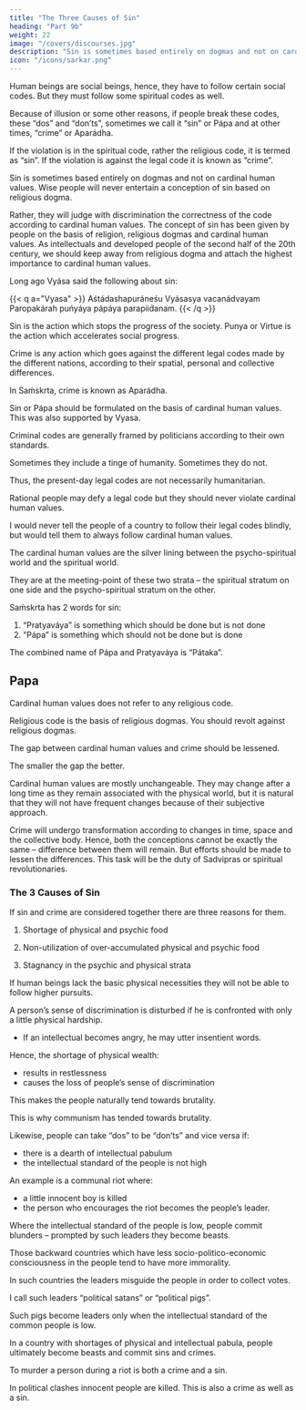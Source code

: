 ```yaml
---
title: "The Three Causes of Sin"
heading: "Part 9b"
weight: 22
image: "/covers/discourses.jpg"
description: "Sin is sometimes based entirely on dogmas and not on cardinal human values. Wise people will never entertain a conception of sin based on religious dogma"
icon: "/icons/sarkar.png"
---
```



Human beings are social beings, hence, they have to follow certain social codes. But they must follow some spiritual codes as well. 

Because of illusion or some other reasons, if people break these codes, these “dos” and “don’ts”, sometimes we call it “sin” or Pápa and at other times, “crime” or Aparádha. 

If the violation is in the spiritual code, rather the religious code, it is termed as “sin”. If the violation is against the legal code it is known as “crime”. 

Sin is sometimes based entirely on dogmas and not on cardinal human values. Wise people will never entertain a conception of sin based on religious dogma. 

Rather, they will judge with discrimination the correctness of the code according to cardinal human values. The concept of sin has been given by people on the basis of religion, religious dogmas and cardinal human values. As intellectuals and developed people of the second half of the 20th century, we should keep away from religious dogma and attach the highest importance to cardinal human values.

Long ago Vyása said the following about sin:

{{< q a="Vyasa" >}}
Aśtádashapuráneśu Vyásasya vacanádvayam
Paropakárah puńyáya pápáya parapiid́anam.
{{< /q >}}

Sin is the action which <!-- checks -->stops the progress of the society. Punya or Virtue is the action which accelerates social progress. 

Crime is any action which goes against the different legal codes made by the different nations, according to their spatial, personal and collective differences. 

In Saḿskrta, crime is known as Aparádha. 

Sin or Pápa should be formulated on the basis of cardinal human values. This was also supported by Vyasa.

Criminal codes are generally framed by politicians according to their own standards. 

Sometimes they include a tinge of humanity. Sometimes they do not. 

Thus, the present-day legal codes are not necessarily humanitarian. 

Rational people may defy a legal code but they should never violate cardinal human values. 

I would never tell the people of a country to follow their legal codes blindly, but would tell them to always follow cardinal human values. 

The cardinal human values are the silver lining between the psycho-spiritual world and the spiritual world. 

They are at the meeting-point of these two strata – the spiritual stratum on one side and the psycho-spiritual stratum on the other.

Saḿskrta has 2 words for sin:

1. “Pratyaváya” is something which should be done but is not done
2. “Pápa” is something which should not be done but is done

The combined name of Pápa and Pratyaváya is “Pátaka”. <!-- Here I will make use of the word Pápa because it is more popular. -->


## Papa

Cardinal human values does not refer to any religious code. 

Religious code is the basis of religious dogmas. You should revolt against religious dogmas.

<!-- , for that is based on . Again I repeat, why should the people of the second half of the 20th century follow religious dogmas? I advise you not to follow them but to . -->

The gap between cardinal human values and crime should be lessened. 

The smaller the gap the better. 

Cardinal human values are mostly unchangeable. They may change after a long time as they remain associated with the physical world, but it is natural that they will not have frequent changes because of their subjective approach. 

Crime will undergo transformation according to changes in time, space and the collective body. Hence, both the conceptions cannot be exactly the same – difference between them will remain. But efforts should be made to lessen the differences. This task will be the duty of Sadvipras or spiritual revolutionaries.

### The 3 Causes of Sin

If sin and crime are considered together there are three reasons for them. 

1. Shortage of physical and psychic food

2. Non-utilization of over-accumulated physical and psychic food

3. Stagnancy in the psychic and physical strata


<!-- Let us discuss the first cause. -->

If human beings lack the basic physical necessities they will not be able to follow higher pursuits.

A person’s sense of discrimination is disturbed if he is confronted with only a little physical hardship. 
- If an intellectual becomes angry, he may utter insentient words. 

Hence, the shortage of physical wealth:
- results in restlessness
- causes the loss of people’s sense of discrimination

This makes the people naturally tend towards brutality. 

This is why communism has tended towards brutality. 

<!-- This is the underlying psychic reason.  -->

Likewise, people can take “dos” to be “don’ts” and vice versa if:
- there is a dearth of intellectual pabulum
- the intellectual standard of the people is not high

An example is a communal riot where:
- a little innocent boy is killed
- the person who encourages the riot becomes the people’s leader. 

Where the intellectual standard of the people is low, people commit blunders – prompted by such leaders they become beasts. 

Those backward countries which have less socio-politico-economic consciousness in the people tend to have more immorality. 

In such countries the leaders misguide the people in order to collect votes. 

I call such leaders “political satans” or “political pigs”.

Such pigs become leaders only when the intellectual standard of the common people is low. 

In a country with shortages of physical and intellectual pabula, people ultimately become beasts and commit sins and crimes. 

To murder a person during a riot is both a crime and a sin. 

In political clashes innocent people are killed. This is also a crime as well as a sin. 

